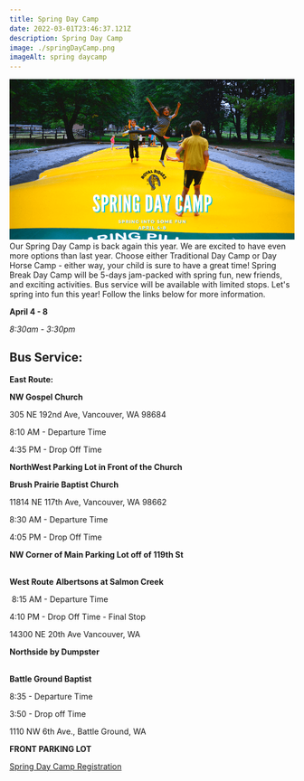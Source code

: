 ```yaml
---
title: Spring Day Camp
date: 2022-03-01T23:46:37.121Z
description: Spring Day Camp
image: ./springDayCamp.png
imageAlt: spring daycamp
---
```

![springDayCamp](springDayCamp.png)
Our Spring Day Camp is back again this year. We are excited to have even more options than last year. Choose either Traditional Day Camp or Day Horse Camp - either way, your child is sure to have a great time! Spring Break Day Camp will be 5-days jam-packed with spring fun, new friends, and exciting activities. Bus service will be available with limited stops. Let's spring into fun this year! Follow the links below for more information.

**April 4 - 8**

*8:30am - 3:30pm*

## Bus Service:

**East Route:**

**NW Gospel Church**

305 NE 192nd Ave, Vancouver, WA 98684 

8:10 AM - Departure Time

4:35 PM - Drop Off Time

**NorthWest Parking Lot in Front of the Church**

**Brush Prairie Baptist Church**

11814 NE 117th Ave, Vancouver, WA 98662 

8:30 AM - Departure Time

4:05 PM - Drop Off Time

**NW Corner of Main Parking Lot off of 119th St**

\
**West Route**
**Albertsons at Salmon Creek**

 8:15 AM - Departure Time   

4:10 PM - Drop Off Time - Final Stop

14300 NE 20th Ave Vancouver, WA 

**Northside by Dumpster** 

\
**Battle Ground Baptist**

8:35 - Departure Time

3:50 - Drop off Time

1110 NW 6th Ave., Battle Ground, WA

**FRONT PARKING LOT**   



<div className="text-center mt-4 text-green-200 hover:text-indigo-400 hover:underline font-cursive text-2xl">
  <a href="https://www.ultracamp.com/info/upcomingSessions.aspx?idCamp=1145&campCode=151&lnkCategory=Spring+Break+Camp">
    Spring Day Camp Registration
  </a>
</div>